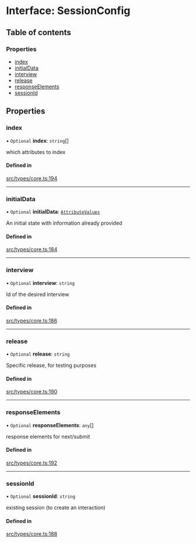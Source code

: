 # Interface: SessionConfig

## Table of contents

### Properties

- [index](../wiki/SessionConfig#index)
- [initialData](../wiki/SessionConfig#initialdata)
- [interview](../wiki/SessionConfig#interview)
- [release](../wiki/SessionConfig#release)
- [responseElements](../wiki/SessionConfig#responseelements)
- [sessionId](../wiki/SessionConfig#sessionid)

## Properties

### index

• `Optional` **index**: `string`[]

which attributes to index

#### Defined in

[src/types/core.ts:194](https://github.com/decisively-io/interview-sdk/blob/88201aefe0053753c57ed3533baaa60dd3f28a04/src/types/core.ts#L194)

___

### initialData

• `Optional` **initialData**: [`AttributeValues`](../wiki/Exports#attributevalues)

An initial state with information already provided

#### Defined in

[src/types/core.ts:184](https://github.com/decisively-io/interview-sdk/blob/88201aefe0053753c57ed3533baaa60dd3f28a04/src/types/core.ts#L184)

___

### interview

• `Optional` **interview**: `string`

Id of the desired interview

#### Defined in

[src/types/core.ts:186](https://github.com/decisively-io/interview-sdk/blob/88201aefe0053753c57ed3533baaa60dd3f28a04/src/types/core.ts#L186)

___

### release

• `Optional` **release**: `string`

Specific release, for testing purposes

#### Defined in

[src/types/core.ts:190](https://github.com/decisively-io/interview-sdk/blob/88201aefe0053753c57ed3533baaa60dd3f28a04/src/types/core.ts#L190)

___

### responseElements

• `Optional` **responseElements**: `any`[]

response elements for next/submit

#### Defined in

[src/types/core.ts:192](https://github.com/decisively-io/interview-sdk/blob/88201aefe0053753c57ed3533baaa60dd3f28a04/src/types/core.ts#L192)

___

### sessionId

• `Optional` **sessionId**: `string`

existing session (to create an interaction)

#### Defined in

[src/types/core.ts:188](https://github.com/decisively-io/interview-sdk/blob/88201aefe0053753c57ed3533baaa60dd3f28a04/src/types/core.ts#L188)
